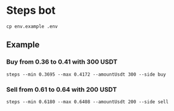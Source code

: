 # Steps bot

`cp env.example .env`


## Example

### Buy from 0.36 to 0.41 with 300 USDT
`steps --min 0.3695 --max 0.4172 --amountUsdt 300 --side buy`

### Sell from 0.61 to 0.64 with 200 USDT
`steps --min 0.6180 --max 0.6408 --amountUsdt 200 --side sell`
